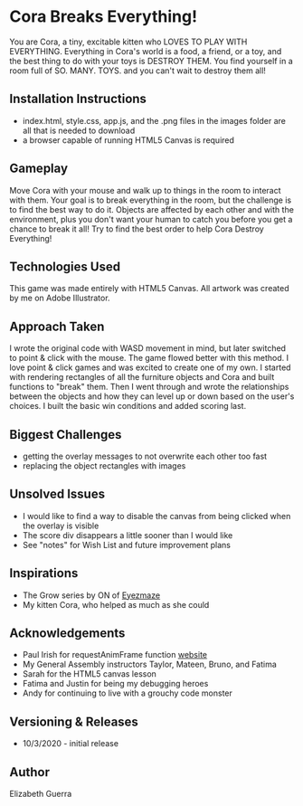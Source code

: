# Cora Breaks Everything!
You are Cora, a tiny, excitable kitten who LOVES TO PLAY WITH EVERYTHING. Everything in Cora's world is a food, a friend, or a toy, and the best thing to do with your toys is DESTROY THEM. You find yourself in a room full of SO. MANY. TOYS. and you can't wait to destroy them all!

## Installation Instructions
- index.html, style.css, app.js, and the .png files in the images folder are all that is needed to download
- a browser capable of running HTML5 Canvas is required

## Gameplay
Move Cora with your mouse and walk up to things in the room to interact with them. Your goal is to break everything in the room, but the challenge is to find the best way to do it. Objects are affected by each other and with the environment, plus you don't want your human to catch you before you get a chance to break it all! Try to find the best order to help Cora Destroy Everything!

## Technologies Used
This game was made entirely with HTML5 Canvas. All artwork was created by me on Adobe Illustrator.

## Approach Taken
I wrote the original code with WASD movement in mind, but later switched to point & click with the mouse. The game flowed better with this method. I love point & click games and was excited to create one of my own. I started with rendering rectangles of all the furniture objects and Cora and built functions to "break" them. Then I went through and wrote the relationships between the objects and how they can level up or down based on the user's choices. I built the basic win conditions and added scoring last.

## Biggest Challenges
- getting the overlay messages to not overwrite each other too fast
- replacing the object rectangles with images

## Unsolved Issues
- I would like to find a way to disable the canvas from being clicked when the overlay is visible
- The score div disappears a little sooner than I would like
- See "notes" for Wish List and future improvement plans

## Inspirations
 - The Grow series by ON of [Eyezmaze](eyezmaze.com)
 - My kitten Cora, who helped as much as she could

 ## Acknowledgements 
 - Paul Irish for requestAnimFrame function [website](https://www.paulirish.com/2011/requestanimationframe-for-smart-animating/)
 - My General Assembly instructors Taylor, Mateen, Bruno, and Fatima
 - Sarah for the HTML5 canvas lesson
 - Fatima and Justin for being my debugging heroes
 - Andy for continuing to live with a grouchy code monster

## Versioning & Releases
- 10/3/2020 - initial release

 ## Author
 Elizabeth Guerra
